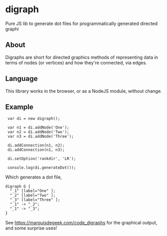# digraph
Pure JS lib to generate dot files for programmatically generated directed graphi

## About
Digraphs are short for directed graphics methods of representing data in terms of nodes (or vertices) and how they're connected, via edges.

## Language

This library works in the browser, or as a NodeJS module, without change.

## Example
```
 var di = new digraph();

 var n1 = di.addNode('One');
 var n2 = di.addNode('Two');
 var n3 = di.addNode('Three');

 di.addConnection(n1, n2);
 di.addConnection(n1, n3);

 di.setOption('rankdir', 'LR');

 console.log(di.generateDot());
```

Which generates a dot file,

```
digraph G {
  "_1" [label="One" ];
  "_2" [label="Two" ];
  "_3" [label="Three" ];
  "_1" -> "_2";
  "_1" -> "_3";
}
```

See https://marquisdegeek.com/code_digraphs for the graphical output, and some surprise uses!
